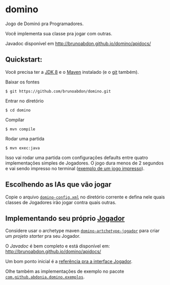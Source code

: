 # domino

Jogo de Dominó pra Programadores.

Você implementa sua classe pra jogar com outras. 

Javadoc disponível em http://brunoabdon.github.io/domino/apidocs/

## Quickstart:

Você precisa ter a [JDK 8](http://www.oracle.com/technetwork/java/javase/downloads/jdk8-downloads-2133151.html) e o [Maven](https://maven.apache.org/) instalado (e o [git](https://git-scm.com/) também).

Baixar os fontes
``` 
$ git https://github.com/brunoabdon/domino.git
``` 
Entrar no diretório
``` 
$ cd domino
``` 
Compilar
``` 
$ mvn compile
``` 
Rodar uma partida
``` 
$ mvn exec:java
``` 
Isso vai rodar uma partida com configurações defaults entre quatro implementações simples de Jogadores. O jogo dura menos de 2 segundos e vai sendo impresso no terminal ([exemplo de um jogo impresso](https://gist.github.com/brunoabdon/2821affbc692fe006947630d51de8dba)).

## Escolhendo as IAs que vão jogar
Copie o arquivo [`domino-config.xml`](https://gist.github.com/brunoabdon/6dd3e52167c3fc23a0e63babc84632d8) no diretório corrente e defina nele quais classes de Jogadores irão jogar contra quais outras.

## Implementando seu próprio [Jogador](http://brunoabdon.github.io/domino/apidocs/com/github/abdonia/domino/Jogador.html)
Considere usar o archetype maven [`domino-artchetype-jogador`](https://github.com/brunoabdon/domino-archetype-jogador) para criar um *projeto starter* pra seu Jogador.

O *Javadoc* é bem completo e está disponível em:
http://brunoabdon.github.io/domino/apidocs/

Um bom ponto inicial é a [referência pra a interface Jogador](http://brunoabdon.github.io/domino/apidocs/com/github/abdonia/domino/Jogador.html).

Olhe também as implementações de exemplo no pacote [`com.github.abdonia.domino.exemplos`](https://github.com/brunoabdon/domino/tree/master/src/main/java/com/github/abdonia/domino/exemplos).
